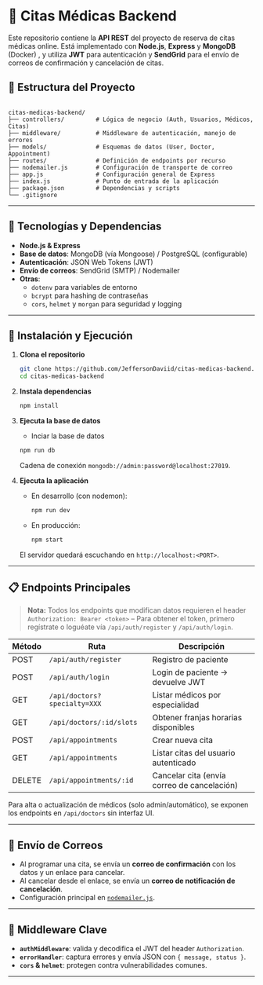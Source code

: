 # 🏥 Citas Médicas Backend

Este repositorio contiene la **API REST** del proyecto de reserva de citas médicas online. Está implementado con **Node.js**, **Express** y **MongoDB** (Docker) , y utiliza **JWT** para autenticación y **SendGrid** para el envío de correos de confirmación y cancelación de citas.



## 📂 Estructura del Proyecto

```

citas-medicas-backend/
├── controllers/         # Lógica de negocio (Auth, Usuarios, Médicos, Citas)
├── middleware/          # Middleware de autenticación, manejo de errores
├── models/              # Esquemas de datos (User, Doctor, Appointment)
├── routes/              # Definición de endpoints por recurso
├── nodemailer.js        # Configuración de transporte de correo
├── app.js               # Configuración general de Express
├── index.js             # Punto de entrada de la aplicación
├── package.json         # Dependencias y scripts
└── .gitignore

````

---

## 🔧 Tecnologías y Dependencias

- **Node.js & Express**  
- **Base de datos**: MongoDB (vía Mongoose) / PostgreSQL (configurable)  
- **Autenticación**: JSON Web Tokens (JWT)  
- **Envío de correos**: SendGrid (SMTP) / Nodemailer  
- **Otras**:  
  - `dotenv` para variables de entorno  
  - `bcrypt` para hashing de contraseñas  
  - `cors`, `helmet` y `morgan` para seguridad y logging  

---

## 🚀 Instalación y Ejecución

1. **Clona el repositorio**  
   ```bash
   git clone https://github.com/JeffersonDaviid/citas-medicas-backend.git
   cd citas-medicas-backend
   ```

2. **Instala dependencias**
   ```bash
   npm install
   ```


3. **Ejecuta la base de datos**

    * Inciar la base de datos
     ```bash
     npm run db
     ```

   Cadena de conexión `mongodb://admin:password@localhost:27019`.

4. **Ejecuta la aplicación**

   * En desarrollo (con nodemon):

     ```bash
     npm run dev
     ```
   * En producción:

     ```bash
     npm start
     ```

   El servidor quedará escuchando en `http://localhost:<PORT>`.

---

## 📋 Endpoints Principales

> **Nota:** Todos los endpoints que modifican datos requieren el header `Authorization: Bearer <token>`
> – Para obtener el token, primero regístrate o loguéate vía `/api/auth/register` y `/api/auth/login`.

| Método | Ruta                         | Descripción                                 |
| ------ | ---------------------------- | ------------------------------------------- |
| POST   | `/api/auth/register`         | Registro de paciente                        |
| POST   | `/api/auth/login`            | Login de paciente → devuelve JWT            |
| GET    | `/api/doctors?specialty=XXX` | Listar médicos por especialidad             |
| GET    | `/api/doctors/:id/slots`     | Obtener franjas horarias disponibles        |
| POST   | `/api/appointments`          | Crear nueva cita                            |
| GET    | `/api/appointments`          | Listar citas del usuario autenticado        |
| DELETE | `/api/appointments/:id`      | Cancelar cita (envía correo de cancelación) |

Para alta o actualización de médicos (solo admin/automático), se exponen los endpoints en `/api/doctors` sin interfaz UI.

---

## 📧 Envío de Correos

* Al programar una cita, se envía un **correo de confirmación** con los datos y un enlace para cancelar.
* Al cancelar desde el enlace, se envía un **correo de notificación de cancelación**.
* Configuración principal en [`nodemailer.js`](nodemailer.js).

---

## 🤖 Middleware Clave

* **`authMiddleware`**: valida y decodifica el JWT del header `Authorization`.
* **`errorHandler`**: captura errores y envía JSON con `{ message, status }`.
* **`cors` & `helmet`**: protegen contra vulnerabilidades comunes.

---

 
